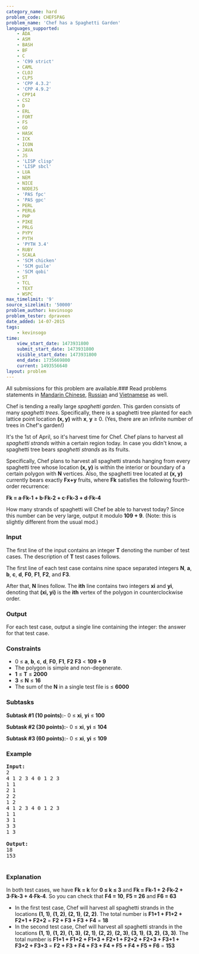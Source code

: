```yaml
---
category_name: hard
problem_code: CHEFSPAG
problem_name: 'Chef has a Spaghetti Garden'
languages_supported:
    - ADA
    - ASM
    - BASH
    - BF
    - C
    - 'C99 strict'
    - CAML
    - CLOJ
    - CLPS
    - 'CPP 4.3.2'
    - 'CPP 4.9.2'
    - CPP14
    - CS2
    - D
    - ERL
    - FORT
    - FS
    - GO
    - HASK
    - ICK
    - ICON
    - JAVA
    - JS
    - 'LISP clisp'
    - 'LISP sbcl'
    - LUA
    - NEM
    - NICE
    - NODEJS
    - 'PAS fpc'
    - 'PAS gpc'
    - PERL
    - PERL6
    - PHP
    - PIKE
    - PRLG
    - PYPY
    - PYTH
    - 'PYTH 3.4'
    - RUBY
    - SCALA
    - 'SCM chicken'
    - 'SCM guile'
    - 'SCM qobi'
    - ST
    - TCL
    - TEXT
    - WSPC
max_timelimit: '9'
source_sizelimit: '50000'
problem_author: kevinsogo
problem_tester: dpraveen
date_added: 14-07-2015
tags:
    - kevinsogo
time:
    view_start_date: 1473931800
    submit_start_date: 1473931800
    visible_start_date: 1473931800
    end_date: 1735669800
    current: 1493556640
layout: problem
---
```

All submissions for this problem are available.###  Read problems statements in [Mandarin Chinese](http://www.codechef.com/download/translated/SEPT16/mandarin/CHEFSPAG.pdf), [Russian](http://www.codechef.com/download/translated/SEPT16/russian/CHEFSPAG.pdf) and [Vietnamese](http://www.codechef.com/download/translated/SEPT16/vietnamese/CHEFSPAG.pdf) as well.

Chef is tending a really large *spaghetti garden*. This garden consists of many *spaghetti trees*. Specifically, there is a spaghetti tree planted for each lattice point location **(x, y)** with **x**, **y** ≥ 0. (Yes, there are an infinite number of trees in Chef's garden!)

It's the 1st of April, so it's harvest time for Chef. Chef plans to harvest all *spaghetti strands* within a certain region today. In case you didn't know, a spaghetti tree bears *spaghetti strands* as its fruits.

Specifically, Chef plans to harvest all spaghetti strands hanging from every spaghetti tree whose location **(x, y)** is within the interior or boundary of a certain polygon with **N** vertices. Also, the spaghetti tree located at **(x, y)** currently bears exactly **Fx+y** fruits, where **Fk** satisfies the following fourth-order recurrence:

**Fk = a·Fk-1 + b·Fk-2 + c·Fk-3 + d·Fk-4**

How many strands of spaghetti will Chef be able to harvest today? Since this number can be very large, output it modulo **109 + 9**. (Note: this is slightly different from the usual mod.)

### Input

The first line of the input contains an integer **T** denoting the number of test cases. The description of **T** test cases follows.

The first line of each test case contains nine space separated integers **N**, **a**, **b**, **c**, **d**, **F0**, **F1**, **F2**, and **F3**.

After that, **N** lines follow. The **ith** line contains two integers **xi** and **yi**, denoting that **(xi, yi)** is the **ith** vertex of the polygon in counterclockwise order.

### Output

For each test case, output a single line containing the integer: the answer for that test case.

### Constraints

- 0 ≤ **a**, **b**, **c**, **d**, **F0**, **F1**, **F2** **F3** &lt; **109 + 9**
- The polygon is simple and non-degenerate.
- **1** ≤ **T** ≤ **2000**
- **3** ≤ **N** ≤ **16**
- The sum of the **N** in a single test file is ≤ **6000**

### Subtasks

**Subtask #1 (10 points):**- 0 ≤ **xi**, **yi** ≤ **100**

**Subtask #2 (30 points):**- 0 ≤ **xi**, **yi** ≤ **104**

**Subtask #3 (60 points):**- 0 ≤ **xi**, **yi** ≤ **109**

### Example

<pre><b>Input:</b>
<tt>2
4 1 2 3 4 0 1 2 3
1 1
2 1
2 2
1 2
4 1 2 3 4 0 1 2 3
1 1
3 1
3 3
1 3
</tt>
<b>Output:</b>
<tt>18
153
</tt>
</pre>
### Explanation

In both test cases, we have **Fk = k** for **0 ≤ k ≤ 3** and **Fk = Fk-1 + 2·Fk-2 + 3·Fk-3 + 4·Fk-4**. So you can check that **F4 = 10**, **F5 = 26** and **F6 = 63**

- In the first test case, Chef will harvest all spaghetti strands in the locations **(1, 1)**, **(1, 2)**, **(2, 1)**, **(2, 2)**. The total number is **F1+1 + F1+2 + F2+1 + F2+2** = **F2 + F3 + F3 + F4** = **18**
- In the second test case, Chef will harvest all spaghetti strands in the locations **(1, 1)**, **(1, 2)**, **(1, 3)**, **(2, 1)**, **(2, 2)**, **(2, 3)**, **(3, 1)**, **(3, 2)**, **(3, 3)**. The total number is **F1+1 + F1+2 + F1+3 + F2+1 + F2+2 + F2+3 + F3+1 + F3+2 + F3+3** = **F2 + F3 + F4 + F3 + F4 + F5 + F4 + F5 + F6** = **153**
